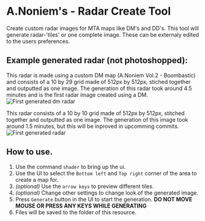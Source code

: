 # A.Noniem's - Radar Create Tool
Create custom radar images for MTA maps like DM's and DD's. This tool will generate radar-'tiles' or one complete image. These can be externaly edited to the users preferences.


## Example generated radar (not photoshopped):
This radar is made using a custom DM map (A.Noniem Vol.2 - Boombastic) and consists of a 10 by 29 grid made of 512px by 512px, stiched together and outputted as one image. The generation of this radar took around 4.5 minutes and is the first radar image created using a DM. 
![First generated dm radar](https://github.com/thomasmaters/shadertest/blob/master/gta_radar_4803767.jpeg)

This radar consists of a 10 by 10 grid made of 512px by 512px, stitched together and outputted as one image. The generation of this image took around 1.5 minutes, but this will be inproved in upcomming commits. 
![First generated radar](https://github.com/thomasmaters/shadertest/blob/master/gta_radar_619653.jpeg)

## How to use.

1. Use the command `shader` to bring up the ui.
2. Use the UI to select the `Bottom left` and `Top right` corner of the area to create a map for.
3. *(optional)* Use the `arrow keys` to preview different tiles.
4. *(optional)* Change other settings to change look of the generated image.
5. Press `Generate` button in the UI to start the generation. **DO NOT MOVE MOUSE OR PRESS ANY KEYS WHILE GENERATING**
6. Files will be saved to the folder of this resource.
